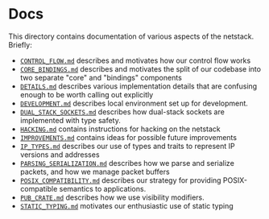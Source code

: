 # Docs

This directory contains documentation of various aspects of the netstack. Briefly:
- [`CONTROL_FLOW.md`](./CONTROL_FLOW.md) describes and motivates how our control flow works
- [`CORE_BINDINGS.md`](./CORE_BINDINGS.md) describes and motivates the split of
  our codebase into two separate "core" and "bindings" components
- [`DETAILS.md`](./DETAILS.md) describes various implementation details that are
  confusing enough to be worth calling out explicitly
- [`DEVELOPMENT.md`](./DEVELOPMENT.md) describes local environment set up for development.
- [`DUAL_STACK_SOCKETS.md`](./DUAL_STACK_SOCKETS.md) describes how dual-stack
sockets are implemented with type safety.
- [`HACKING.md`](./HACKING.md) contains instructions for hacking on the netstack
- [`IMPROVEMENTS.md`](./IMPROVEMENTS.md) contains ideas for possible future improvements
- [`IP_TYPES.md`](./IP_TYPES.md) describes our use of types and traits to represent IP versions and addresses
- [`PARSING_SERIALIZATION.md`](./PARSING_SERIALIZATION.md) describes how we
  parse and serialize packets, and how we manage packet buffers
- [`POSIX_COMPATIBILITY.md`](../POSIX_COMPATIBILITY.md) describes our strategy for
  providing POSIX-compatible semantics to applications.
- [`PUB_CRATE.md`](./PUB_CRATE.md) describes how we use visibility modifiers.
- [`STATIC_TYPING.md`](./STATIC_TYPING.md) motivates our enthusiastic use of static typing
